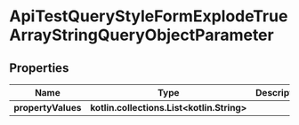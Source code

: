 
# ApiTestQueryStyleFormExplodeTrueArrayStringQueryObjectParameter

## Properties
| Name | Type | Description | Notes |
| ------------ | ------------- | ------------- | ------------- |
| **propertyValues** | **kotlin.collections.List&lt;kotlin.String&gt;** |  |  [optional] |



